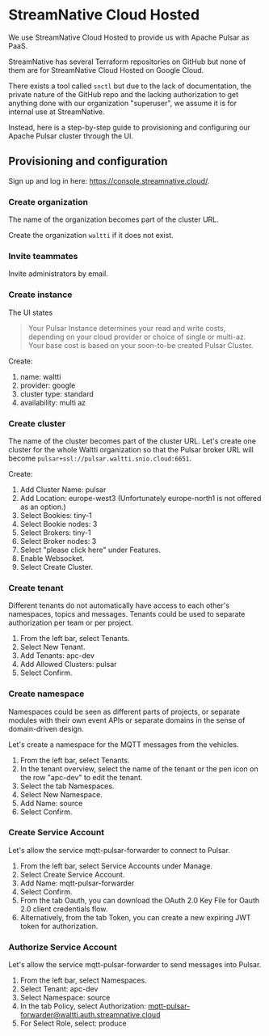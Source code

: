 # StreamNative Cloud Hosted

We use StreamNative Cloud Hosted to provide us with Apache Pulsar as PaaS.

StreamNative has several Terraform repositories on GitHub but none of them are for StreamNative Cloud Hosted on Google Cloud.

There exists a tool called `snctl` but due to the lack of documentation, the private nature of the GitHub repo and the lacking authorization to get anything done with our organization "superuser", we assume it is for internal use at StreamNative.

Instead, here is a step-by-step guide to provisioning and configuring our Apache Pulsar cluster through the UI.

## Provisioning and configuration

Sign up and log in here: <https://console.streamnative.cloud/>.

### Create organization

The name of the organization becomes part of the cluster URL.

Create the organization `waltti` if it does not exist.

### Invite teammates

Invite administrators by email.

### Create instance

The UI states

> Your Pulsar Instance determines your read and write costs, depending on your cloud provider or choice of single or multi-az. Your base cost is based on your soon-to-be created Pulsar Cluster.

Create:

1. name: waltti
1. provider: google
1. cluster type: standard
1. availability: multi az

### Create cluster

The name of the cluster becomes part of the cluster URL.
Let's create one cluster for the whole Waltti organization so that the Pulsar broker URL will become `pulsar+ssl://pulsar.waltti.snio.cloud:6651`.

Create:

1. Add Cluster Name: pulsar
1. Add Location: europe-west3 (Unfortunately europe-north1 is not offered as an option.)
1. Select Bookies: tiny-1
1. Select Bookie nodes: 3
1. Select Brokers: tiny-1
1. Select Broker nodes: 3
1. Select "please click here" under Features.
1. Enable Websocket.
1. Select Create Cluster.

### Create tenant

Different tenants do not automatically have access to each other's namespaces, topics and messages.
Tenants could be used to separate authorization per team or per project.

1. From the left bar, select Tenants.
1. Select New Tenant.
1. Add Tenants: apc-dev
1. Add Allowed Clusters: pulsar
1. Select Confirm.

### Create namespace

Namespaces could be seen as different parts of projects, or separate modules with their own event APIs or separate domains in the sense of domain-driven design.

Let's create a namespace for the MQTT messages from the vehicles.

1. From the left bar, select Tenants.
1. In the tenant overview, select the name of the tenant or the pen icon on the row "apc-dev" to edit the tenant.
1. Select the tab Namespaces.
1. Select New Namespace.
1. Add Name: source
1. Select Confirm.

### Create Service Account

Let's allow the service mqtt-pulsar-forwarder to connect to Pulsar.

1. From the left bar, select Service Accounts under Manage.
1. Select Create Service Account.
1. Add Name: mqtt-pulsar-forwarder
1. Select Confirm.
1. From the tab Oauth, you can download the OAuth 2.0 Key File for Oauth 2.0 client credentials flow.
1. Alternatively, from the tab Token, you can create a new expiring JWT token for authorization.

### Authorize Service Account

Let's allow the service mqtt-pulsar-forwarder to send messages into Pulsar.

1. From the left bar, select Namespaces.
1. Select Tenant: apc-dev
1. Select Namespace: source
1. In the tab Policy, select Authorization: mqtt-pulsar-forwarder@waltti.auth.streamnative.cloud
1. For Select Role, select: produce
